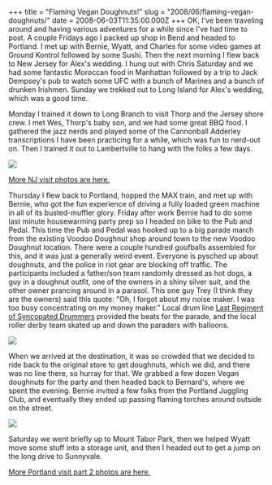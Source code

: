+++
title = "Flaming Vegan Doughnuts!"
slug = "2008/06/flaming-vegan-doughnuts/"
date = 2008-06-03T11:35:00.000Z
+++
OK, I've been traveling around and having various adventures for a while since I've had time to post. A couple Fridays ago I packed up shop in Bend and headed to Portland. I met up with Bernie, Wyatt, and Charles for some video games at Ground Kontrol followed by some Sushi. Then the next morning I flew back to New Jersey for Alex's wedding. I hung out with Chris Saturday and we had some fantastic Moroccan food in Manhattan followed by a trip to Jack Dempsey's pub to watch some UFC with a bunch of Marines and a bunch of drunken Irishmen. Sunday we trekked out to Long Island for Alex's wedding, which was a good time.

Monday I trained it down to Long Branch to visit Thorp and the Jersey shore crew. I met Wes, Thorp's baby son, and we had some great BBQ food. I gathered the jazz nerds and played some of the Cannonball Adderley transcriptions I have been practicing for a while, which was fun to nerd-out on. Then I trained it out to Lambertville to hang with the folks a few days.

![](https://peterlyons-org.s3.amazonaws.com/photos/nj_visit_may_2008/011_memorial_day_bbg.jpg)

[More NJ visit photos are here.](http://peterlyons.com/app/photos?gallery=nj_visit_may_2008)

Thursday I flew back to Portland, hopped the MAX train, and met up with Bernie, who got the fun experience of driving a fully loaded green machine in all of its busted-muffler glory. Friday after work Bernie had to do some last minute housewarming party prep so I headed on bike to the Pub and Pedal. This time the Pub and Pedal was hooked up to a big parade march from the existing Voodoo Doughnut shop around town to the new Voodoo Doughnut location. There were a couple hundred goofballs assembled for this, and it was just a generally weird event. Everyone is pysched up about doughnuts, and the police in riot gear are blocking off traffic. The participants included a father/son team randomly dressed as hot dogs, a guy in a doughnut outfit, one of the owners in a shiny silver suit, and the other owner prancing around in a parasol. This one guy Trey (I think they are the owners) said this quote: "Oh, I forgot about my noise maker. I was too busy concentrating on my money maker." Local drum line [Last Regiment of Syncopated Drummers](http://www.lastregiment.com) provided the beats for the parade, and the local roller derby team skated up and down the paraders with balloons.

![](https://peterlyons-org.s3.amazonaws.com/photos/portland_2008_part_2/034_pub_and_pedal_voodoo.jpg)

When we arrived at the destination, it was so crowded that we decided to ride back to the original store to get doughnuts, which we did, and there was no line there, so hurray for that. We grabbed a few dozen Vegan doughnuts for the party and then headed back to Bernard's, where we spent the evening. Bernie invited a few folks from the Portland Juggling Club, and eventually they ended up passing flaming torches around outside on the street.

![](https://peterlyons-org.s3.amazonaws.com/photos/portland_2008_part_2/043_housewarming.jpg)

Saturday we went briefly up to Mount Tabor Park, then we helped Wyatt move some stuff into a storage unit, and then I headed out to get a jump on the long drive to Sunnyvale.

[More Portland visit part 2 photos are here.](/app/photos?gallery=portland_2008_part_2)